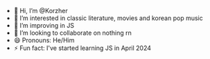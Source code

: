 - 👋 Hi, I’m @Korzher
- 👀 I’m interested in classic literature, movies and korean pop music 
- 🌱 I’m improving in JS
- 💞️ I’m looking to collaborate on nothing rn
- 😄 Pronouns: He/Him
- ⚡ Fun fact: I've started learning JS in April 2024 

<!---
Korzher/Korzher is a ✨ special ✨ repository because its `README.md` (this file) appears on your GitHub profile.
You can click the Preview link to take a look at your changes.
--->
